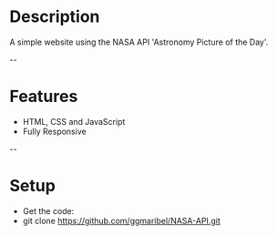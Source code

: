 # Description

A simple website using the NASA API 'Astronomy Picture of the Day'.

<!-- <img align="center" src="https://im4.ezgif.com/tmp/ezgif-4-96684c8ca7.gif" alt="sample"> -->

--

# Features

- HTML, CSS and JavaScript
- Fully Responsive


--

# Setup

- Get the code:
- git clone https://github.com/ggmaribel/NASA-API.git